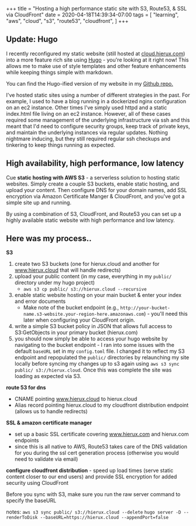 +++
title = "Hosting a high performance static site with S3, Route53, & SSL via CloudFront"
date = 2020-04-18T14:39:34-07:00
tags = [
    "learning",
    "aws",
    "cloud",
    "s3",
    "route53",
    "cloudfront",
]
+++

## Update: Hugo

I recently reconfigured my static website (still hosted at [cloud.hierux.com](http://cloud.hierux.com)) into a more feature rich site using [Hugo](https://gohugo.io/) - you're looking at it right now! This allows me to make use of style templates and other feature enhancements while keeping things simple with markdown.

You can find the Hugo-ified version of my website in my [Github repo.](https://github.com/ericfuerstenberg/hierux.cloud)

I've hosted static sites using a number of different strategies in the past. For example, I used to have a blog running in a dockerized nginx configuration on an ec2 instance. Other times I've simply used httpd and a static index.html file living on an ec2 instance. However, all of these cases required some management of the underlying infrastructure via ssh and this meant that I'd need to configure security groups, keep track of private keys, and maintain the underlying instances via regular updates. Nothing nightmare inducing, but they still required regular ssh checkups and tinkering to keep things running as expected.

## High availability, high performance, low latency

Cue **static hosting with AWS S3** - a serverless solution to hosting static websites. Simply create a couple S3 buckets, enable static hosting, and upload your content. Then configure DNS for your domain names, add SSL encryption via Amazon Certificate Manger & CloudFront, and you've got a simple site up and running. 

By using a combination of S3, CloudFront, and Route53 you can set up a highly available static website with high performance and low latency. 

## Here was my process..
**S3**
1. create two S3 buckets (one for hierux.cloud and another for www.hierux.cloud that will handle redirects)
2. upload your public content (in my case, everything in my `public/` directory under my hugo project)
    - `aws s3 cp public/ s3://hierux.cloud --recursive`
3. enable static website hosting on your main bucket & enter your index and error documents
    - Make note of the bucket endpoint (e.g., `http://your-bucket-name.s3-website.your-region-here.amazonaws.com`) - you'll need this later when configuring your CloudFront origin.
4. write a simple S3 bucket policy in JSON that allows full access to S3:GetObjects in your primary bucket (hierux.com)
5. you should now simply be able to access your hugo website by navigating to the bucket endpoint - I ran into some issues with the default `baseURL` set in my `config.toml` file. I changed it to reflect my S3 endpoint and repopulated the `public/` directories by relaunching my site locally before syncing my changes up to s3 again using `aws s3 sync public/ s3://hierux.cloud`. Once this was complete the site was loading as expected via S3. 

**route 53 for dns**
   - CNAME pointing www.hierux.cloud to hierux.cloud
   - Alias record pointing hierux.cloud to my cloudfront distribution endpoint (allows us to handle redirects)

**SSL & amazon certificate manager**
   - set up a basic SSL certificate covering www.hierux.com and hierux.com endpoints
   - since this is all native to AWS, Route53 takes care of the DNS validation for you during the ssl cert generation process (otherwise you would need to validate via email)

**configure cloudfront distribution**
    - speed up load times (serve static content closer to our end users) and provide SSL encryption for added security using CloudFront


Before you sync with S3, make sure you run the raw server command to specify the baseURL

notes:
`aws s3 sync public/ s3://hierux.cloud --delete`
`hugo server -D --renderToDisk --baseURL=https://hierux.cloud --appendPort=false`